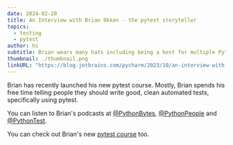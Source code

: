 ```yaml
---
date: 2024-02-20
title: An Interview with Brian Okken - the pytest storyteller
topics:
  - testing
  - pytest
author: hs
subtitle: Brian wears many hats including being a host for multiple Python podcasts and the author of Python Testing with pytest.
thumbnail: ./thumbnail.png
linkURL: "https://blog.jetbrains.com/pycharm/2023/10/an-interview-with-brian-okken-the-pytest-storyteller/"
---
```


Brian has recently launched his new pytest course. Mostly, Brian spends his free time telling people they should write good, clean automated tests, specifically using pytest.

You can listen to Brian's podcasts at [@PythonBytes](https://pythonbytes.fm/), [@PythonPeople](https://pythonpeople.fm/) and [@PythonTest](https://pythontest.com/).

You can check out Brian's new [pytest course](https://courses.pythontest.com/) too.
